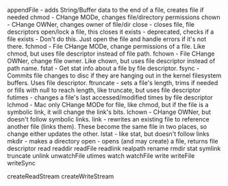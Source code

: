 appendFile - adds String/Buffer data to the end of a file, creates file if needed
chmod - CHange MODe, changes file/directory permissions
chown - CHange OWNer, changes owner of file/dir
close - closes file, file descriptors open/lock a file, this closes it
exists - deprecated, checks if a file exists - Don't do this.  Just open the file and handle errors if it's not there.
fchmod - File CHange MODe, change permissions of a file.  Like chmod, but uses file descriptor instead of file path.
fchown - File CHange OWNer, change file owner.  Like chown, but uses file descriptor instead of path name.
fstat - Get stat info about a file by file descriptor.
fsync - Commits file changes to disc if they are hanging out in the kernel filesystem buffers.  Uses file descriptor.
ftruncate - sets a file's length, trims if needed or fills with null to reach length, like truncate, but uses file descriptor
futimes - changes a file's last accessed/modified times by file descriptor
lchmod - Mac only CHange MODe for file, like chmod, but if the file is a symbolic link, it will change the link's bits.
lchown - CHange OWNer, but doesn't follow symbolic links.
link - rewrites an existing file to reference another file (links them).  These become the same file in two places, so change either updates the other.
lstat - like stat, but doesn't follow links
mkdir - makes a directory
open - opens (and may create) a file, returns file descriptor
read
readdir
readFile
readlink
realpath
rename
rmdir
stat
symlink
truncate
unlink
unwatchFile
utimes
watch
watchFile
write
writeFile
writeSync

createReadStream
createWriteStream
